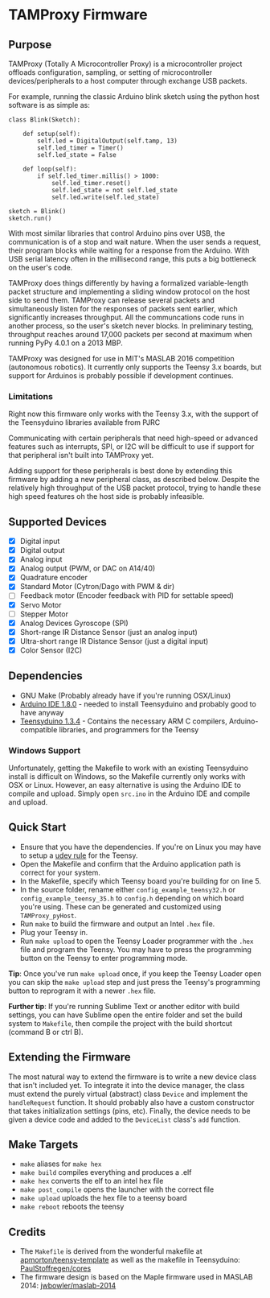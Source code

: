 TAMProxy Firmware
=================

Purpose
-------

TAMProxy (Totally A Microcontroller Proxy) is a microcontroller project offloads configuration, sampling, or setting of microcontroller devices/peripherals to a host computer through exchange USB packets.

For example, running the classic Arduino blink sketch using the python host software is as simple as:

	class Blink(Sketch):
	
	    def setup(self):
	        self.led = DigitalOutput(self.tamp, 13)
	        self.led_timer = Timer()
	        self.led_state = False
	
	    def loop(self):
	        if self.led_timer.millis() > 1000:
	            self.led_timer.reset()
	            self.led_state = not self.led_state
	            self.led.write(self.led_state)
	
    sketch = Blink()
    sketch.run()
    
With most similar libraries that control Arduino pins over USB, the communication is of a stop and wait nature. When the user sends a request, their program blocks while waiting for a response from the Arduino. With USB serial latency often in the millisecond range, this puts a big bottleneck on the user's code.

TAMProxy does things differently by having a formalized variable-length packet structure and implementing a sliding window protocol on the host side to send them. TAMProxy can release several packets and simultaneously listen for the responses of packets sent earlier, which significantly increases throughput. All the communcations code runs in another process, so the user's sketch never blocks. In preliminary testing, throughput reaches around 17,000 packets per second at maximum when running PyPy 4.0.1 on a 2013 MBP.

TAMProxy was designed for use in MIT's MASLAB 2016 competition (autonomous robotics). It currently only supports the Teensy 3.x boards, but support for Arduinos is probably possible if development continues.

### Limitations
Right now this firmware only works with the Teensy 3.x, with the support of the Teensyduino libraries available from PJRC

Communicating with certain peripherals that need high-speed or advanced features such as interrupts, SPI, or I2C will be difficult to use if support for that peripheral isn't built into TAMProxy yet.

Adding support for these peripherals is best done by extending this firmware by adding a new peripheral class, as described below. Despite the relatively high throughput of the USB packet protocol, trying to handle these high speed features oh the host side is probably infeasible.

Supported Devices
-----------------
- [x] Digital input
- [x] Digital output
- [x] Analog input
- [x] Analog output (PWM, or DAC on A14/40)
- [x] Quadrature encoder
- [x] Standard Motor (Cytron/Dago with PWM & dir)
- [ ] Feedback motor (Encoder feedback with PID for settable speed)
- [x] Servo Motor
- [ ] Stepper Motor
- [x] Analog Devices Gyroscope (SPI)
- [x] Short-range IR Distance Sensor (just an analog input)
- [x] Ultra-short range IR Distance Sensor (just a digital input)
- [x] Color Sensor (I2C)

Dependencies
------------

- GNU Make (Probably already have if you're running OSX/Linux)
- [Arduino IDE 1.8.0](https://www.arduino.cc/en/Main/OldSoftwareReleases#previous) - needed to install Teensyduino and probably good to have anyway
- [Teensyduino 1.3.4](https://www.pjrc.com/teensy/td_download.html) - Contains the necessary ARM C compilers, Arduino-compatible libraries, and programmers for the Teensy

### Windows Support
Unfortunately, getting the Makefile to work with an existing Teensyduino install is difficult on Windows, so the Makefile currently only works with OSX or Linux.
However, an easy alternative is using the Arduino IDE to compile and upload. Simply open `src.ino` in the Arduino IDE and compile and upload.

Quick Start
-----------

- Ensure that you have the dependencies. If you're on Linux you may have to setup a [udev rule](https://www.pjrc.com/teensy/loader_linux.html) for the Teensy.
- Open the Makefile and confirm that the Arduino application path is correct for your system.
- In the Makefile, specify which Teensy board you're building for on line 5.
- In the source folder, rename either `config_example_teensy32.h` or `config_example_teensy_35.h` to `config.h` depending on which board you're using. These can be generated and customized using `TAMProxy_pyHost`.
- Run `make` to build the firmware and output an Intel `.hex` file.
- Plug your Teensy in.
- Run `make upload` to open the Teensy Loader programmer with the `.hex` file and program the Teensy. You may have to press the programming button on the Teensy to enter programming mode.

**Tip**: Once you've run `make upload` once, if you keep the Teensy Loader open you can skip the `make upload` step and just press the Teensy's programming button to reprogram it with a newer `.hex` file.

**Further tip**: If you're running Sublime Text or another editor with build settings, you can have Sublime open the entire folder and set the build system to `Makefile`, then compile the project with the build shortcut (command B or ctrl B).

Extending the Firmware
----------------------
The most natural way to extend the firmware is to write a new device class that isn't included yet. To integrate it into the device manager, the class must extend the purely virtual (abstract) class `Device` and implement the `handleRequest` function. It should probably also have a custom constructor that takes initialization settings (pins, etc). Finally, the device needs to be given a device code and added to the `DeviceList` class's `add` function.

Make Targets
------------

- `make` aliases for `make hex`
- `make build` compiles everything and produces a .elf
- `make hex` converts the elf to an intel hex file
- `make post_compile` opens the launcher with the correct file
- `make upload` uploads the hex file to a teensy board
- `make reboot` reboots the teensy

Credits
-------

- The `Makefile` is derived from the wonderful makefile at [apmorton/teensy-template](https://github.com/apmorton/teensy-template) as well as the makefile in Teensyduino: [PaulStoffregen/cores](PaulStoffregen/cores)
- The firmware design is based on the Maple firmware used in MASLAB 2014: [jwbowler/maslab-2014](https://github.com/jwbowler/maslab-2014)
